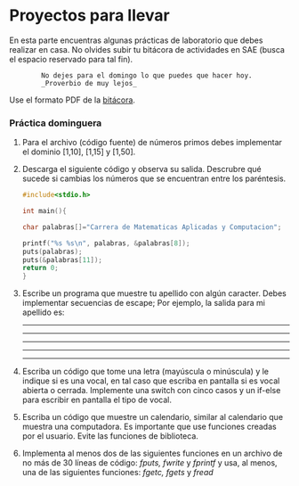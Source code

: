 # Proyectos para llevar

En esta parte encuentras algunas prácticas de laboratorio que debes realizar en casa.
No olvides subir tu bitácora de actividades en SAE (busca el espacio reservado para tal fin).


~~~
		No dejes para el domingo lo que puedes que hacer hoy.
		_Proverbio de muy lejos_
~~~


Use el formato PDF de la [bitácora](https://www.dropbox.com/s/lr2n0dip3psg3e3/bitacora_lab.pdf?dl=0). 

### Práctica dominguera
 
1. 	Para el archivo (código fuente) de números primos debes implementar 
	el dominio [1,10], [1,15] y [1,50].
	

2.	Descarga el siguiente código y observa su salida. Descrubre qué sucede
	si cambias los números que se encuentran entre los paréntesis.
	
	```C
	#include<stdio.h>

	int main(){

	char palabras[]="Carrera de Matematicas Aplicadas y Computacion";

	printf("%s %s\n", palabras, &palabras[8]);
	puts(palabras);
	puts(&palabras[11]);
	return 0;
	}
	```

3.	Escribe un programa que muestre tu apellido con algún caracter. Debes implementar 
	secuencias de escape; Por ejemplo, la salida para mi apellido es:

	*****  *****  ****   *   *  *****
	*   *  *   *  *   *  *   *     *
	*   *  * *    *   *  *   *    *
	*   *  *  *   *  *   *   *   *
	*****  *   *  ***    *****  *****
	

4.	Escriba un código que tome una letra (mayúscula o minúscula) y le indique si 
	es una vocal, en tal caso que escriba en pantalla si es vocal abierta o cerrada. 
	Implemente una switch con cinco casos y un if-else para escribir en pantalla 
	el tipo de vocal. 
	

5.	Escriba un código que muestre un calendario, similar al calendario 
	que muestra una computadora. Es importante que use funciones creadas por el usuario.
	Evite las funciones de biblioteca.
	

6.	Implementa al menos dos de las siguientes funciones en un archivo de no más de 30 
	líneas de código: *fputs, fwrite* y *fprintf* y usa, al menos, una de las 
	siguientes funciones: *fgetc,* *fgets* y *fread*

